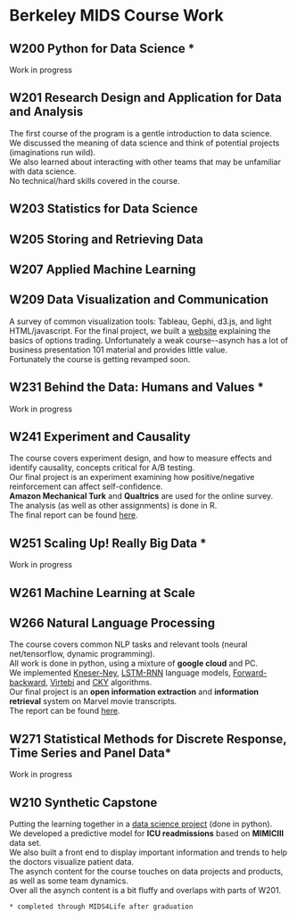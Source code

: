 # Berkeley MIDS Course Work

## W200 Python for Data Science *
Work in progress

## W201 Research Design and Application for Data and Analysis
The first course of the program is a gentle introduction to data science.  
We discussed the meaning of data science and think of potential projects (imaginations run wild).  
We also learned about interacting with other teams that may be unfamiliar with data science.  
No technical/hard skills covered in the course.  

## W203 Statistics for Data Science


## W205 Storing and Retrieving Data


## W207 Applied Machine Learning


## W209 Data Visualization and Communication
A survey of common visualization tools: Tableau, Gephi, d3.js, and light HTML/javascript.
For the final project, we built a [website](https://jimscchen.github.io/W209/app/) explaining the basics of options trading.
Unfortunately a weak course--asynch has a lot of business presentation 101 material and provides little value.  
Fortunately the course is getting revamped soon.

## W231 Behind the Data: Humans and Values *
Work in progress

## W241 Experiment and Causality
The course covers experiment design, and how to measure effects and identify causality, concepts critical for A/B testing.  
Our final project is an experiment examining how positive/negative reinforcement can affect self-confidence.  
**Amazon Mechanical Turk** and **Qualtrics** are used for the online survey.  
The analysis (as well as other assignments) is done in R.  
The final report can be found [here](https://github.com/jimscchen/MIDS/blob/master/W241/W241FinalReport.pdf).

## W251 Scaling Up! Really Big Data *
Work in progress

## W261 Machine Learning at Scale


## W266 Natural Language Processing
The course covers common NLP tasks and relevant tools (neural net/tensorflow, dynamic programming).  
All work is done in python, using a mixture of **google cloud** and PC.  
We implemented [Kneser-Ney](https://github.com/jimscchen/MIDSPrivate/blob/master/W266/a2/part1/part1_ngram.ipynb), 
[LSTM-RNN](https://github.com/jimscchen/MIDSPrivate/blob/master/W266/a3/rnnlm-workbook.ipynb) language models, 
[Forward-backward](https://github.com/jimscchen/MIDSPrivate/blob/master/W266/a5/part1/Part-of-Speech.ipynb), 
[Virtebi](https://github.com/jimscchen/MIDSPrivate/blob/master/W266/a5/part1/Part-of-Speech.ipynb) and 
[CKY](https://github.com/jimscchen/MIDSPrivate/blob/master/W266/a5/part2/CKY.ipynb) 
algorithms.  
Our final project is an **open information extraction** and **information retrieval** system on Marvel movie transcripts.  
The report can be found [here](https://github.com/jimscchen/MIDS/blob/master/W266/w266_final_project_report_jim-rohan-winston.pdf).


## W271 Statistical Methods for Discrete Response, Time Series and Panel Data*
Work in progress

## W210 Synthetic Capstone
Putting the learning together in a [data science project](http://groups.ischool.berkeley.edu/intensive_capstone_unit/) (done in python).  
We developed a predictive model for **ICU readmissions** based on **MIMICIII** data set.  
We also built a front end to display important information and trends to help the doctors visualize patient data.  
The asynch content for the course touches on data projects and products, as well as some team dynamics.  
Over all the asynch content is a bit fluffy and overlaps with parts of W201.  



`* completed through MIDS4Life after graduation`

